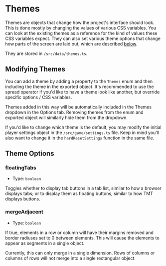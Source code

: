 # Themes

Themes are objects that change how the project's interface should look. This is done mostly by changing the values of various CSS variables. You can look at the existing themes as a reference for the kind of values these CSS variables expect. They can also set various theme options that change how parts of the screen are laid out, which are described [below](#theme-options).

They are stored in `/src/data/themes.ts`.

## Modifying Themes

You can add a theme by adding a property to the `Themes` enum and then including the theme in the exported object. It's recommended to use the spread operator if you'd like to have a theme look like another, but override specific options / CSS variables.

Themes added in this way will be automatically included in the Themes dropdown in the Options tab. Removing themes from the enum and exported object will similarly hide them from the dropdown.

If you'd like to change which theme is the default, you may modify the initial player settings object in the `/src/game/settings.ts` file. Keep in mind you'll also want to change it in the `hardResetSettings` function in the same file.

## Theme Options

### floatingTabs

- Type: `boolean`

Toggles whether to display tab buttons in a tab list, similar to how a browser displays tabs; or to display them as floating buttons, similar to how TMT displays buttons.

### mergeAdjacent

- Type: `boolean`

If true, elements in a row or column will have their margins removed and border radiuses set to 0 between elements. This will cause the elements to appear as segments in a single object. 

Currently, this can only merge in a single dimension. Rows of columns or columns of rows will not merge into a single rectangular object.
